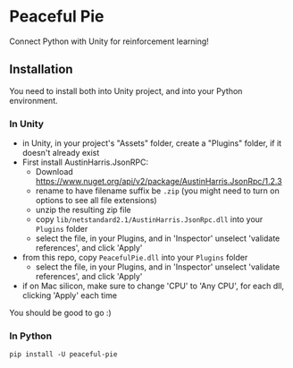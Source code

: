 # Peaceful Pie

Connect Python with Unity for reinforcement learning!

## Installation

You need to install both into Unity project, and into your Python environment.

### In Unity

- in Unity, in your project's "Assets" folder, create a "Plugins" folder, if it doesn't already exist
- First install AustinHarris.JsonRPC:
    - Download https://www.nuget.org/api/v2/package/AustinHarris.JsonRpc/1.2.3
    - rename to have filename suffix be `.zip` (you might need to turn on options to see all file extensions)
    - unzip the resulting zip file
    - copy `lib/netstandard2.1/AustinHarris.JsonRpc.dll` into your `Plugins` folder
    - select the file, in your Plugins, and in 'Inspector' unselect 'validate references', and click 'Apply'
- from this repo, copy `PeacefulPie.dll` into your `Plugins` folder
    - select the file, in your Plugins, and in 'Inspector' unselect 'validate references', and click 'Apply'
- if on Mac silicon, make sure to change 'CPU' to 'Any CPU', for each dll, clicking 'Apply' each time

You should be good to go :)

### In Python

```
pip install -U peaceful-pie
```

